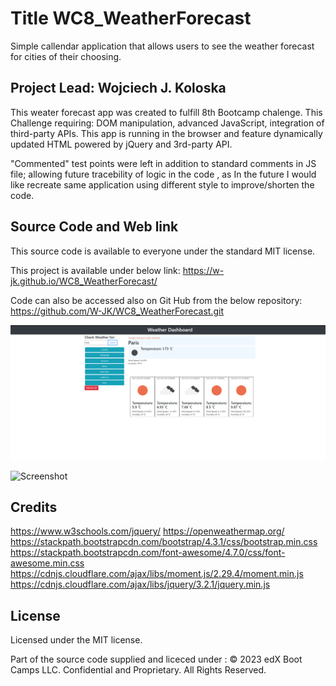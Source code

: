# Title WC8_WeatherForecast
Simple callendar application that allows users to see the weather forecast for cities of their choosing.

## Project Lead: Wojciech J. Koloska

This weater forecast app was created to fulfill 8th Bootcamp chalenge.
This Challenge requiring: DOM manipulation, advanced JavaScript, integration of third-party APIs.
This app is running in the browser and feature dynamically updated HTML powered by jQuery and 3rd-party API.

"Commented" test points were left in addition to standard comments in JS file;
allowing future tracebility of logic in the code , as In the future I would like recreate 
same application using different style to improve/shorten the code.

## Source Code and Web link


This source code is available to everyone under the standard MIT license.

This project is available under below link:  https://w-jk.github.io/WC8_WeatherForecast/

Code can also be accessed also on Git Hub from the below repository: https://github.com/W-JK/WC8_WeatherForecast.git

![markdown screenshot "image"](./assets/Weather%20App.png)



![Screenshot](Weather%20App.png)




## Credits 

https://www.w3schools.com/jquery/
https://openweathermap.org/
https://stackpath.bootstrapcdn.com/bootstrap/4.3.1/css/bootstrap.min.css
https://stackpath.bootstrapcdn.com/font-awesome/4.7.0/css/font-awesome.min.css
https://cdnjs.cloudflare.com/ajax/libs/moment.js/2.29.4/moment.min.js
https://cdnjs.cloudflare.com/ajax/libs/jquery/3.2.1/jquery.min.js


## License

Licensed under the MIT license. 

Part of the source code supplied and liceced under :
© 2023 edX Boot Camps LLC. Confidential and Proprietary. All Rights Reserved.
